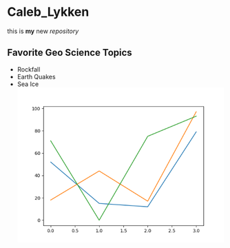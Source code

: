 # Caleb_Lykken
this is **my** new *repository*
## Favorite Geo Science Topics
* Rockfall
* Earth Quakes
* Sea Ice
![image info](./images/myplot.png)
